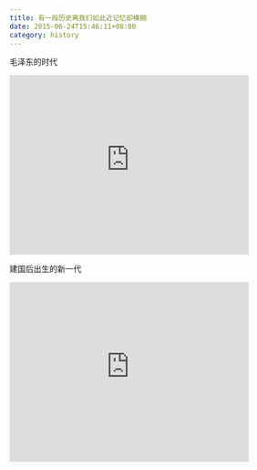 ```yaml
---
title: 有一段历史离我们如此近记忆却模糊
date: 2015-06-24T15:46:11+08:00 
category: history
---
```


毛泽东的时代
<iframe width="420" height="315" src="https://www.youtube.com/embed/GMaXSKH2w3c" frameborder="0" allowfullscreen></iframe>

建国后出生的新一代
<iframe width="420" height="315" src="https://www.youtube.com/embed/qsmJXJcvG3g" frameborder="0" allowfullscreen></iframe>
